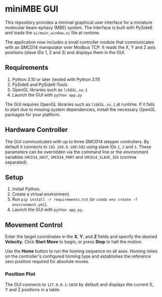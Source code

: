 # miniMBE GUI

This repository provides a minimal graphical user interface for a miniature molecular beam epitaxy (MBE) system.  The interface is built with PySide6 and loads the `ui/main_window.ui` file at runtime.

The application now includes a small controller module that communicates with an SMCD14 manipulator over Modbus TCP.  It reads the X, Y and Z axis positions (slave IDs 1, 2 and 3) and displays them in the GUI.

## Requirements

1. Python 3.10 or later (tested with Python 3.11)
2. PySide6 and PySide6-Tools
3. OpenGL libraries such as `libEGL.so.1`
4. Launch the GUI with `python app.py`

The GUI requires OpenGL libraries such as `libEGL.so.1` at runtime. If it fails
to start due to missing system dependencies, install the necessary OpenGL
packages for your platform.

## Hardware Controller

The GUI communicates with up to three SMCD14 stepper controllers.  By default it
connects to ``192.168.0.100:502`` using slave IDs ``1``, ``2`` and ``3``.  These
parameters can be overridden via the command line or the environment variables
``SMCD14_HOST``, ``SMCD14_PORT`` and ``SMCD14_SLAVE_IDS`` (comma separated).

## Setup

1. Install Python.
2. Create a virtual environment.
3. Run `pip install -r requirements.txt` (or `conda env create -f environment.yml`).
4. Launch the GUI with `python app.py`.

## Movement Control

Enter the target coordinates in the **X**, **Y**, and **Z** fields and specify the desired **Velocity**. Click **Start Move** to begin, or press **Stop** to halt the motion.

Use the **Home** button to run the homing sequence on all axes. Homing relies on the controller's configured homing type and establishes the reference zero position required for absolute moves.

### Position Plot

The GUI connects to `127.0.0.1:5020` by default and displays the current X, Y and Z positions in a table.
